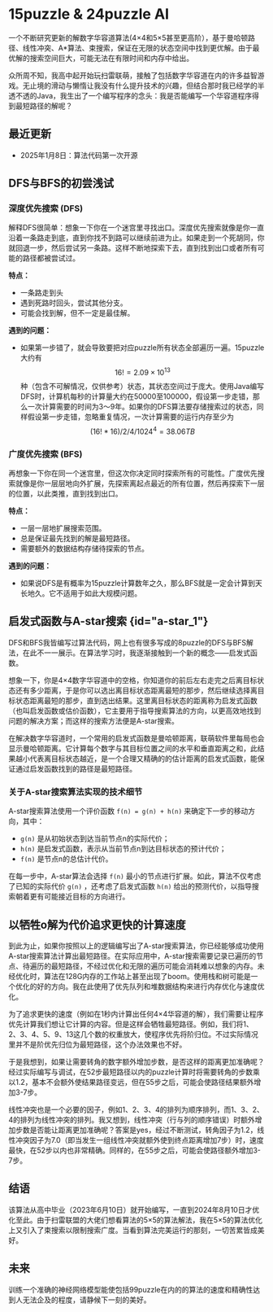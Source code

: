 # 15puzzle & 24puzzle AI

一个不断研究更新的解数字华容道算法(4×4和5×5甚至更高阶），基于曼哈顿路径、线性冲突、A*算法、束搜索，保证在无限的状态空间中找到更优解。由于最优解的搜索空间巨大，可能无法在有限时间和内存中给出。

众所周不知，我高中起开始玩扫雷联萌，接触了包括数字华容道在内的许多益智游戏。无止境的滑动与懒惰让我没有什么提升技术的兴趣，但结合那时我已经学的半透不透的Java，我生出了一个编写程序的念头：我是否能编写一个华容道程序得到最短路径的解呢？

## 最近更新

- 2025年1月8日：算法代码第一次开源

## DFS与BFS的初尝浅试

### 深度优先搜索 (DFS)

解释DFS很简单：想象一下你在一个迷宫里寻找出口。深度优先搜索就像是你一直沿着一条路走到底，直到你找不到路可以继续前进为止。如果走到一个死胡同，你就回退一步，然后尝试另一条路。这样不断地探索下去，直到找到出口或者所有可能的路径都被尝试过。

**特点：**
- 一条路走到头
- 遇到死路时回头，尝试其他分支。
- 可能会找到解，但不一定是最佳解。

**遇到的问题：**
- 如果第一步错了，就会导致要把对应puzzle所有状态全部遍历一遍。15puzzle大约有 $$16! = 2.09 \times 10^{13}$$ 种（包含不可解情况，仅供参考）状态，其状态空间过于庞大。使用Java编写DFS时，计算机每秒的计算量大约在50000至100000，假设第一步走错，那么一次计算需要的时间为3～9年。如果你的DFS算法要存储搜索过的状态，同样假设第一步走错，忽略重复情况，一次计算需要的运行内存至少为 $$(16!*16)/2/4/1024^4=38.06TB$$

### 广度优先搜索 (BFS)

再想象一下你在同一个迷宫里，但这次你决定同时探索所有的可能性。广度优先搜索就像是你一层层地向外扩展，先探索离起点最近的所有位置，然后再探索下一层的位置，以此类推，直到找到出口。

**特点：**
- 一层一层地扩展搜索范围。
- 总是保证最先找到的解是最短路径。
- 需要额外的数据结构存储待探索的节点。

**遇到的问题：**
- 如果说DFS是有概率为15puzzle计算数年之久，那么BFS就是一定会计算到天长地久。它不适用于如此大规模问题。

## 启发式函数与A-star搜索 {id="a-star_1"}

DFS和BFS我皆编写过算法代码，网上也有很多写成的8puzzle的DFS与BFS解法，在此不一一展示。在算法学习时，我逐渐接触到一个新的概念——启发式函数。

想象一下，你是4×4数字华容道中的空格，你知道你的前后左右走完之后离目标状态还有多少距离，于是你可以选出离目标状态距离最短的那步，然后继续选择离目标状态距离最短的那步，直到选出结果。这里离目标状态的距离称为启发式函数（也叫启发函数或估价函数），它主要用于指导搜索算法的方向，以更高效地找到问题的解决方案；而这样的搜索方法便是A-star搜索。

在解决数字华容道时，一个常用的启发式函数是曼哈顿距离，联萌软件里每局也会显示曼哈顿距离。它计算每个数字与其目标位置之间的水平和垂直距离之和，此结果越小代表离目标状态越近，是一个合理又精确的的估计距离的启发式函数，能保证通过启发函数找到的路径是最短路径。

### 关于A-star搜索算法实现的技术细节

A-star搜索算法使用一个评价函数 `f(n) = g(n) + h(n)`  来确定下一步的移动方向，其中：
- `g(n)`  是从初始状态到达当前节点n的实际代价；
- `h(n)`  是启发式函数，表示从当前节点n到达目标状态的预计代价；
- `f(n)`  是节点n的总估计代价。

在每一步中，A-star算法会选择 `f(n)`  最小的节点进行扩展。如此，算法不仅考虑了已知的实际代价 `g(n)` ，还考虑了启发式函数 `h(n)`  给出的预测代价，以指导搜索朝着更有可能接近目标的方向进行。

## 以牺牲o解为代价追求更快的计算速度

到此为止，如果你按照以上的逻辑编写出了A-star搜索算法，你已经能够成功使用A-star搜索算法计算出最短路径。在实际应用中，A-star搜索需要记录已遍历的节点、待遍历的最短路径，不经过优化和无限的遍历可能会消耗难以想象的内存。未经优化时，算法在128G内存的工作站上甚至出现了boom。使用栈和树可能是一个优化的好的方向。我在此使用了优先队列和堆数据结构来进行内存优化与速度优化。

为了追求更快的速度（例如在1秒内计算出任何4×4华容道的解），我们需要让程序优先计算我们想让它计算的内容。但是这样会牺牲最短路径。例如，我们将1、2、3、4、5、9、13这几个数的权重放大，使程序优先将阶归位。不过实际情况里并不是阶优先归位为最短路径，这个办法效果也不好。

于是我想到，如果让需要转角的数字额外增加步数，是否这样的距离更加准确呢？经过实际编写与调试，在52步最短路径以内的puzzle计算时将需要转角的步数乘以1.2，基本不会额外使结果路径变远，但在55步之后，可能会使路径结果额外增加3-7步。

线性冲突也是一个必要的因子，例如1、2、3、4的排列为顺序排列，而1、3、2、4的排列为线性冲突的排列。我又想到，线性冲突（行与列的顺序错误）时额外增加步数是否能让距离更加准确呢？答案是yes，经过不断测试，转角因子为1.2，线性冲突因子为7.0（即当发生一组线性冲突就额外使到终点距离增加7步）时，速度最快，在52步以内也非常精确。同样的，在55步之后，可能会使路径额外增加3-7步。

## 结语

该算法从高中毕业（2023年6月10日）就开始编写，一直到2024年8月10日才优化至此。由于扫雷联盟的大佬们想看算法的5×5的算法解法，我在5×5的算法优化上又引入了束搜索以限制搜索广度。当看到算法完美运行的那刻，一切苦累皆成美好。

## 未来

训练一个准确的神经网络模型能使包括99puzzle在内的的算法的速度和精确性达到人无法企及的程度，请静候下一刻的美好。
